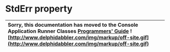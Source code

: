 <a href='Hidden comment: 
$Rev$
$Date$
'></a>

# StdErr property #

| Sorry, this documentation has moved to the Console Application Runner Classes **[Programmers' Guide](http://wiki.delphidabbler.com/index.php/Docs/TPJCustomConsoleAppStdErr)** ![http://www.delphidabbler.com/img/markup/off-site.gif](http://www.delphidabbler.com/img/markup/off-site.gif) |
|:---------------------------------------------------------------------------------------------------------------------------------------------------------------------------------------------------------------------------------------------------------------------------------------------|
